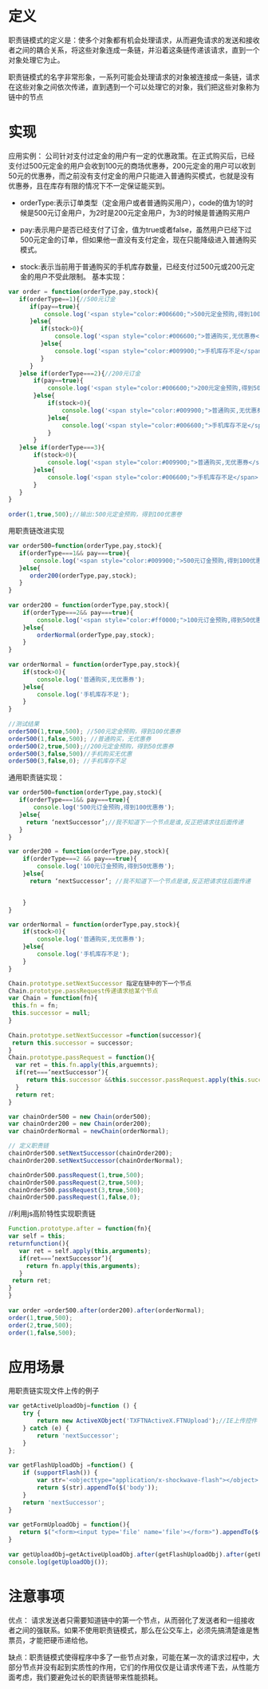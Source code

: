 # 定义
职责链模式的定义是：使多个对象都有机会处理请求，从而避免请求的发送和接收者之间的耦合关系，将这些对象连成一条链，并沿着这条链传递该请求，直到一个对象处理它为止。

职责链模式的名字非常形象，一系列可能会处理请求的对象被连接成一条链，请求在这些对象之间依次传递，直到遇到一个可以处理它的对象，我们把这些对象称为链中的节点
# 实现
应用实例：
公司针对支付过定金的用户有一定的优惠政策。在正式购买后，已经支付过500元定金的用户会收到100元的商场优惠券，200元定金的用户可以收到50元的优惠券，而之前没有支付定金的用户只能进入普通购买模式，也就是没有优惠券，且在库存有限的情况下不一定保证能买到。

* orderType:表示订单类型（定金用户或者普通购买用户），code的值为1的时候是500元订金用户，为2时是200元定金用户，为3的时候是普通购买用户

* pay:表示用户是否已经支付了订金，值为true或者false，虽然用户已经下过500元定金的订单，但如果他一直没有支付定金，现在只能降级进入普通购买模式。

* stock:表示当前用于普通购买的手机库存数量，已经支付过500元或200元定金的用户不受此限制。
基本实现：
```javaScript
var order = function(orderType,pay,stock){  
   if(orderType==1){//500元订金  
      if(pay==true){  
          console.log('<span style="color:#006600;">500元定金预购,得到100元优惠券</span>');  
      }else{  
         if(stock>0){  
             console.log('<span style="color:#006600;">普通购买,无优惠券</span>');  
         }else{  
             console.log('<span style="color:#009900;">手机库存不足</span>');  
         }  
      }  
   }else if(orderType===2){//200元订金  
       if(pay==true){  
           console.log('<span style="color:#006600;">200元定金预购,得到50元优惠券</span>');  
       }else{  
           if(stock>0){  
               console.log('<span style="color:#009900;">普通购买,无优惠券</span>');  
           }else{  
               console.log('<span style="color:#006600;">手机库存不足</span>');  
           }  
       }  
   }else if(orderType===3){  
       if(stock>0){  
           console.log('<span style="color:#009900;">普通购买,无优惠券</span>');  
       }else{  
           console.log('<span style="color:#006600;">手机库存不足</span>');  
       }  
   }  
}  
  
order(1,true,500);//输出:500元定金预购，得到100优惠卷  
```

用职责链改进实现
```javaScript
var order500=function(orderType,pay,stock){  
   if(orderType===1&& pay===true){  
       console.log('<span style="color:#009900;">500元订金预购,得到100优惠券</span>');  
   }else{  
      order200(orderType,pay,stock);  
   }  
}  
  
var order200 = function(orderType,pay,stock){  
    if(orderType===2&& pay===true){  
        console.log('<span style="color:#ff0000;">100元订金预购,得到50优惠券</span>');  
    }else{  
        orderNormal(orderType,pay,stock);  
    }  
}  
  
var orderNormal = function(orderType,pay,stock){  
    if(stock>0){  
        console.log('普通购买,无优惠券');  
    }else{  
        console.log('手机库存不足');  
    }  
}  
   
//测试结果  
order500(1,true,500); //500元定金预购，得到100优惠券  
order500(1,false,500); //普通购买，无优惠券  
order500(2,true,500);//200元定金预购，得到50优惠券  
order500(3,false,500)//手机购买无优惠  
order500(3,false,0); //手机库存不足 
```

通用职责链实现：
```javaScript
var order500=function(orderType,pay,stock){
   if(orderType===1&& pay===true){
       console.log('500元订金预购,得到100优惠券');
   }else{
     return ‘nextSuccessor’;//我不知道下一个节点是谁,反正把请求往后面传递
   }
}

var order200 = function(orderType,pay,stock){
    if(orderType===2 && pay===true){
        console.log('100元订金预购,得到50优惠券');
    }else{
      return ‘nextSuccessor’; //我不知道下一个节点是谁,反正把请求往后面传递


    }
}

var orderNormal = function(orderType,pay,stock){
    if(stock>0){
        console.log('普通购买,无优惠券');
    }else{
        console.log('手机库存不足');
    }
}

Chain.prototype.setNextSuccessor 指定在链中的下一个节点  
Chain.prototype.passRequest传递请求给某个节点  
var Chain = function(fn){  
 this.fn = fn;  
 this.successor = null;  
}  
   
Chain.prototype.setNextSuccessor =function(successor){  
 return this.successor = successor;  
}  
Chain.prototype.passRequest = function(){  
  var ret = this.fn.apply(this,arguemnts);  
  if(ret===’nextSuccessor’){  
     return this.successor &&this.successor.passRequest.apply(this.successor,arguments);  
  }  
  return ret;  
} 

var chainOrder500 = new Chain(order500);  
var chainOrder200 = new Chain(order200);  
var chainOrderNormal = newChain(orderNormal);

// 定义职责链
chainOrder500.setNextSuccessor(chainOrder200);  
chainOrder200.setNextSuccessor(chainOrderNormal);  

chainOrder500.passRequest(1,true,500);  
chainOrder500.passRequest(2,true,500);  
chainOrder500.passRequest(3,true,500);  
chainOrder500.passRequest(1,false,0);
```


//利用js高阶特性实现职责链
```javaScript
Function.prototype.after = function(fn){  
var self = this;  
returnfunction(){  
   var ret = self.apply(this,arguments);  
   if(ret===’nextSuccessor’){  
     return fn.apply(this,arguments);  
   }  
 return ret;  
}  
}  
   
var order =order500.after(order200).after(orderNormal);  
order(1,true,500);  
order(2,true,500);  
order(1,false,500); 
```
# 应用场景
用职责链实现文件上传的例子
```javaScript
var getActiveUploadObj=function () {  
    try {  
        return new ActiveXObject('TXFTNActiveX.FTNUpload');//IE上传控件  
    } catch (e) {  
        return 'nextSuccessor';  
    }  
};  
  
var getFlashUploadObj =function() {  
    if (supportFlash()) {  
        var str='<objecttype="application/x-shockwave-flash"></object>';  
        return $(str).appendTo($('body'));  
    }  
    return 'nextSuccessor';  
}  
  
var getFormUploadObj = function(){  
   return $("<form><input type='file' name='file'></form>").appendTo($('body'));  
}  
  
var getUploadObj=getActiveUploadObj.after(getFlashUploadObj).after(getFormUploadObj);  
console.log(getUploadObj());  
```
# 注意事项
优点： 请求发送者只需要知道链中的第一个节点，从而弱化了发送者和一组接收者之间的强联系。如果不使用职责链模式，那么在公交车上，必须先搞清楚谁是售票员，才能把硬币递给他。

缺点：职责链模式使得程序中多了一些节点对象，可能在某一次的请求过程中，大部分节点并没有起到实质性的作用，它们的作用仅仅是让请求传递下去，从性能方面考虑，我们要避免过长的职责链带来性能损耗。
